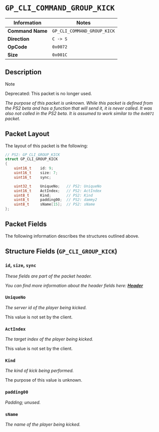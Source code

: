 # `GP_CLI_COMMAND_GROUP_KICK`

| Information               | Notes |
|---                        |---    |
| **Command Name**          | `GP_CLI_COMMAND_GROUP_KICK` |
| **Direction**             | `C -> S` |
| **OpCode**                | `0x0072` |
| **Size**                  | `0x001C` |

## Description

> [!NOTE]
> Deprecated: This packet is no longer used.

_The purpose of this packet is unknown. While this packet is defined from the PS2 beta and has a function that will send it, it is never called. It was also not called in the PS2 beta. It is assumed to work similar to the `0x0071` packet._

## Packet Layout

The layout of this packet is the following:

```cpp
// PS2: GP_CLI_GROUP_KICK
struct GP_CLI_GROUP_KICK
{
    uint16_t    id: 9;
    uint16_t    size: 7;
    uint16_t    sync;

    uint32_t    UniqueNo;   // PS2: UniqueNo
    uint16_t    ActIndex;   // PS2: ActIndex
    uint8_t     Kind;       // PS2: Kind
    uint8_t     padding00;  // PS2: dammy2
    uint8_t     sName[15];  // PS2: sName
};
```

## Packet Fields

The following information describes the structures outlined above.

## Structure Fields (`GP_CLI_GROUP_KICK`)

### `id`, `size`, `sync`

_These fields are part of the packet header._

_You can find more information about the header fields here: [**Header**](/world/HEADER.md)_

### `UniqueNo`

_The server id of the player being kicked._

This value is not set by the client.

### `ActIndex`

_The target index of the player being kicked._

This value is not set by the client.

### `Kind`

_The kind of kick being performed._

The purpose of this value is unknown.

### `padding00`

_Padding; unused._

### `sName`

_The name of the player being kicked._
